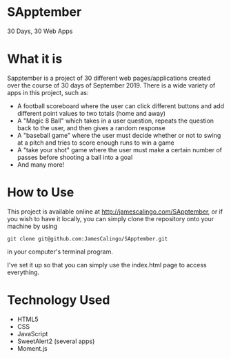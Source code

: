 # SApptember
30 Days, 30 Web Apps

# What it is
Sapptember is a project of 30 different web pages/applications created over the course of 30 days of September 2019. There is a wide variety of apps in this project, such as:<br/>

- A football scoreboard where the user can click different buttons and add different point values to two totals (home and away)
- A "Magic 8 Ball" which takes in a user question, repeats the question back to the user, and then gives a random response
- A "baseball game" where the user must decide whether or not to swing at a pitch and tries to score enough runs to win a game
- A "take your shot" game where the user must make a certain number of passes before shooting a ball into a goal
- And many more!

# How to Use
This project is available online at http://jamescalingo.com/SApptember, or if you wish to have it locally, you can simply clone the repository onto your machine by using

~~~
git clone git@github.com:JamesCalingo/SApptember.git 
~~~

in your computer's terminal program.<br/>

I've set it up so that you can simply use the index.html page to access everything. 

# Technology Used
- HTML5
- CSS
- JavaScript
- SweetAlert2 (several apps)
- Moment.js
